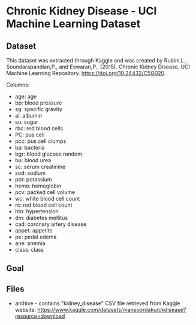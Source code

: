 # Chronic Kidney Disease - UCI Machine Learning Dataset

## Dataset
This dataset was extracted through Kaggle and was created by Rubini,L., Soundarapandian,P., and Eswaran,P.. (2015). Chronic Kidney Disease. UCI Machine Learning Repository. https://doi.org/10.24432/C5G020.

Columns:
- age: age
- bp:	blood pressure
- sg: specific gravity
- al: albumin
- su: sugar
- rbc: red blood cells
- PC: pus cell
- pcc: pus cell clumps
- ba: bacteria
- bgr: blood glucose random
- bu: blood urea
- sc: serum creatinine
- sod: sodium
- pot: potassium
- hemo: hemoglobin
- pcv: packed cell volume
- wc: white blood cell count
- rc: red blood cell count
- htn: hypertension
- dm: diabetes mellitus
- cad: coronary artery disease
- appet: appetite
- pe: pedal edema
- ane: anemia
- class: class	

## Goal


## Files

- archive - contains "kidney_disease" CSV file retrieved from Kaggle website: https://www.kaggle.com/datasets/mansoordaku/ckdisease?resource=download
